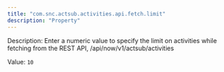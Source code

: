 ```yaml
---
title: "com.snc.actsub.activities.api.fetch.limit"
description: "Property"
---
```


Description: Enter a numeric value to specify the limit on activities while fetching from the REST API, /api/now/v1/actsub/activities

Value: `10`